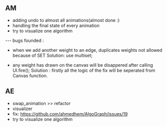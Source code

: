 ## AM
- adding undo to almost all animations(almost done :)
- handling the final state of every animation
- try to visualize one algorithm

--- bugs founded : 
- when we add another weight to an edge, duplicates weights not allowed because of SET
  Solution: use multiset;

- any weight has drawn on the canvas will be disappered after calling UI.fire();
  Solution : firstly all the logic of the fix will be seperated from Canvas function.



## AE
- swap_animation >> refactor
- visualizer
- fix: https://github.com/ahmedhem/AlgoGraph/issues/19
- try to visualize one algorithm
